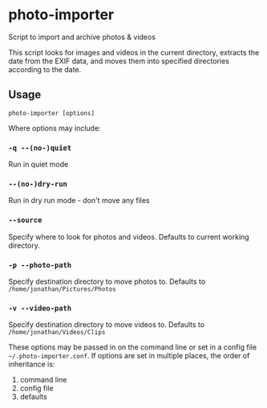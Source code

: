 # photo-importer
Script to import and archive photos &amp; videos

This script looks for images and videos in the current directory, extracts the date from the EXIF
data, and moves them into specified directories according to the date.

## Usage

```
photo-importer [options]
```

Where options may include:

### `-q --(no-)quiet`
Run in quiet mode
### `--(no-)dry-run`
Run in dry run mode - don't move any files
### `--source`
Specify where to look for photos and videos. Defaults to current working directory.
### `-p --photo-path`
Specify destination directory to move photos to. Defaults to `/home/jonathan/Pictures/Photos`
### `-v --video-path`
Specify destination directory to move videos to. Defaults to `/home/jonathan/Videos/Clips`

These options may be passed in on the command line or set in a config file `~/.photo-importer.conf`.
If options are set in multiple places, the order of inheritance is:

1. command line
1. config file
1. defaults
